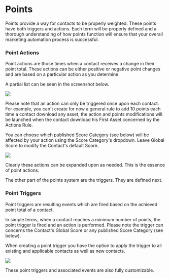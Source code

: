 # Points

Points provide a way for contacts to be properly weighted. These points have both triggers and actions. Each term will be properly defined and a thorough understanding of how points function will ensure that your overall marketing automation process is successful.

### Point Actions

Point actions are those times when a contact receives a change in their point total. These actions can be either positive or negative point changes and are based on a particular action as you determine.

A partial list can be seen in the screenshot below.

![](/points/media/new-point-action.jpg)

Please note that an action can only be triggered once upon each contact.
For example, you can't create for now a general rule to add 10 points each time a contact download any asset, the action and points modifications will be launched when the contact download his First Asset concerned by the Actions Rule.

You can choose which published Score Category (see below) will be affected by your action using the Score Category's dropdown. Leave Global Score to modify the Contact's default Score.

![](/points/media/points-actions-scorecategories.jpg)

Clearly these actions can be expanded upon as needed. 
This is the essence of point actions. 

The other part of the points system are the triggers. They are defined next.

### Point Triggers

Point triggers are resulting events which are fired based on the achieved point total of a contact.

In simple terms, when a contact reaches a minimum number of points, the point trigger is fired and an action is performed.
Please note the trigger can concerns the Contact's Global Score or any published Score Category (see below).

When creating a point trigger you have the option to apply the trigger to all existing and applicable contacts as well as new contacts.

![](/points/media/new-point-trigger-action.jpg)

These point triggers and associated events are also fully customizable.
